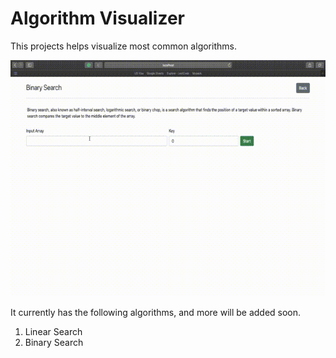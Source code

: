 # Algorithm Visualizer

This projects helps visualize most common algorithms.

![](demo/binary-search.gif)

It currently has the following algorithms, and more will be added soon.

1. Linear Search
2. Binary Search

